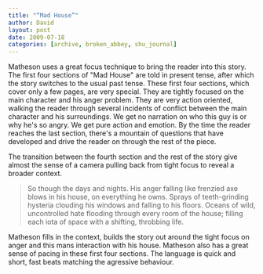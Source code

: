 ```yaml
---
title: "“Mad House”"
author: David
layout: post
date: 2009-07-18
categories: [archive, broken_abbey, shu_journal]
---
```


Matheson uses a great focus technique to bring the reader into this story. The
first four sections of "Mad House" are told in present tense, after which the
story switches to the usual past tense. These first four sections, which cover
only a few pages, are very special. They are tightly focused on the main
character and his anger problem. They are very action oriented, walking the
reader through several incidents of conflict between the main character and his
surroundings. We get no narration on who this guy is or why he's so angry. We
get pure action and emotion. By the time the reader reaches the last section,
there's a mountain of questions that have developed and drive the reader on
through the rest of the piece.

The transition between the fourth section and the rest of the story give almost
the sense of a camera pulling back from tight focus to reveal a broader context.

> So though the days and nights. His anger falling like frenzied axe blows in
> his house, on everything he owns. Sprays of teeth-grinding hysteria clouding
> his windows and falling to his floors. Oceans of wild, uncontrolled hate
> flooding through every room of the house; filling each iota of space with a
> shifting, throbbing life.

Matheson fills in the context, builds the story out around the tight focus on
anger and this mans interaction with his house. Matheson also has a great sense
of pacing in these first four sections. The language is quick and short, fast
beats matching the agressive behaviour.
